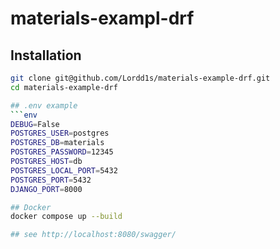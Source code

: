 # materials-exampl-drf

## Installation

```bash
git clone git@github.com/Lordd1s/materials-example-drf.git
cd materials-example-drf

## .env example
```env
DEBUG=False
POSTGRES_USER=postgres
POSTGRES_DB=materials
POSTGRES_PASSWORD=12345
POSTGRES_HOST=db
POSTGRES_LOCAL_PORT=5432
POSTGRES_PORT=5432
DJANGO_PORT=8000

## Docker
docker compose up --build

## see http://localhost:8080/swagger/
